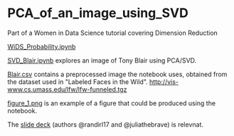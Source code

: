 # PCA_of_an_image_using_SVD

Part of a Women in Data Science tutorial covering Dimension Reduction

[WiDS_Probability.ipynb](WiDS_Probability.ipynb)

[SVD_Blair.ipynb](SVD_Blair.ipynb) explores an image of Tony Blair using PCA/SVD.

[Blair.csv](Blair.csv) contains a preprocessed image the notebook uses, obtained from the dataset used in "Labeled Faces in the Wild".
http://vis-www.cs.umass.edu/lfw/lfw-funneled.tgz

[figure_1.png](figure_1.png) is an example of a figure that could be produced using the notebook.

The [slide deck](http://docs.google.com/presentation/d/1yUHj71GrG4FHMxnr7OGPNkh84fENkzngdVlxSIixYLs/) (authors @randirl17 and @juliathebrave) is relevnat.
